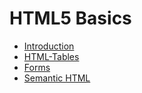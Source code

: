 # HTML5 Basics

- [Introduction](Introduction-HTML.md)
- [HTML-Tables](Tables.md)
- [Forms](Forms.md)
- [Semantic HTML](Semantic-HTML.md)
